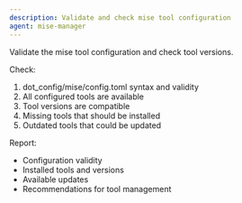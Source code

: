 ```yaml
---
description: Validate and check mise tool configuration
agent: mise-manager
---
```


Validate the mise tool configuration and check tool versions.

Check:
1. dot_config/mise/config.toml syntax and validity
2. All configured tools are available
3. Tool versions are compatible
4. Missing tools that should be installed
5. Outdated tools that could be updated

Report:
- Configuration validity
- Installed tools and versions
- Available updates
- Recommendations for tool management

